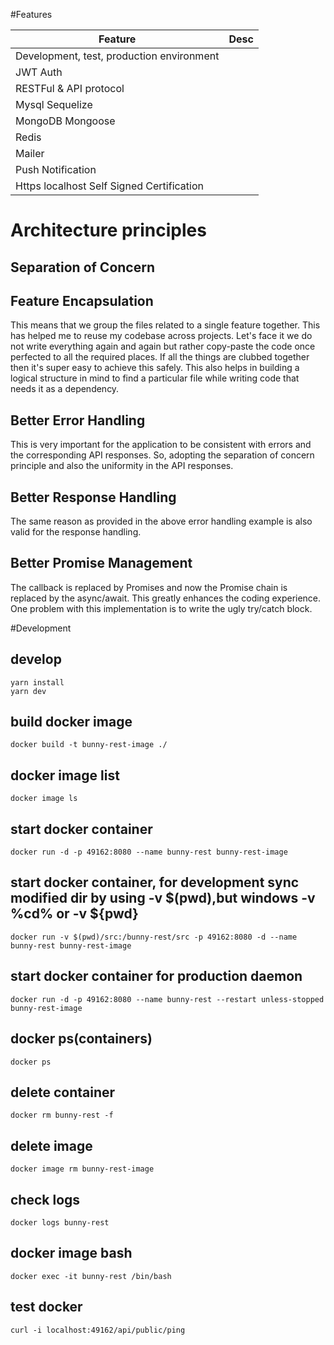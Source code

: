 #Features
<table>
<thead><tr><th>Feature</th><th>Desc</th></tr></thead>
<tbody>
<tr><td>Development, test, production environment</td><td></td></tr>
<tr><td>JWT Auth</td><td>  </td></tr>
<tr><td>RESTFul & API protocol</td><td></td></tr>
<tr><td>Mysql Sequelize</td><td></td></tr>
<tr><td>MongoDB Mongoose</td><td></td></tr>
<tr><td>Redis</td><td></td></tr>
<tr><td>Mailer</td><td></td></tr>
<tr><td>Push Notification</td><td></td></tr>
<tr><td>Https localhost Self Signed Certification</td><td></td></tr>
</tbody>
</table>

# Architecture principles

## Separation of Concern

## Feature Encapsulation

This means that we group the files related to a single feature together. This has helped me to reuse my codebase across projects. Let's face it we do not write everything again and again but rather copy-paste the code once perfected to all the required places. If all the things are clubbed together then it's super easy to achieve this safely. This also helps in building a logical structure in mind to find a particular file while writing code that needs it as a dependency.

## Better Error Handling
This is very important for the application to be consistent with errors and the corresponding API responses. So, adopting the separation of concern principle and also the uniformity in the API responses.
## Better Response Handling
The same reason as provided in the above error handling example is also valid for the response handling. 
## Better Promise Management
The callback is replaced by Promises and now the Promise chain is replaced by the async/await. This greatly enhances the coding experience. One problem with this implementation is to write the ugly try/catch block.
<!--## Robust Unit Tests
The primary purpose of Unit-test is not to detect incorrect grammar but to validate behaviors of logics.-->

<!--## Simple Deployability
Dockerfile and docker-compose.yml to simplify the deployment of the application. It is also possible to manually deploy the application.-->


#Development

## develop
```shell script
yarn install
yarn dev
```

## build docker image
```shell script
docker build -t bunny-rest-image ./
```

## docker image list
```shell script
docker image ls
```
## start docker container
```shell script
docker run -d -p 49162:8080 --name bunny-rest bunny-rest-image
```

##  start docker container, for development sync modified dir by using -v $(pwd),but windows -v %cd% or -v ${pwd}
```shell script
docker run -v $(pwd)/src:/bunny-rest/src -p 49162:8080 -d --name bunny-rest bunny-rest-image

```

##  start docker container for production daemon
```shell script
docker run -d -p 49162:8080 --name bunny-rest --restart unless-stopped bunny-rest-image
```
## docker ps(containers)
```shell script
docker ps
```

## delete container
```shell script
docker rm bunny-rest -f
```

## delete image
```shell script
docker image rm bunny-rest-image
```

## check logs
```shell script
docker logs bunny-rest
```

## docker image bash
```shell script
docker exec -it bunny-rest /bin/bash
```

## test docker
```shell script
curl -i localhost:49162/api/public/ping
```
